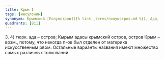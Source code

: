 ```yaml
---
title: Крым I
tags: [инсулоним]
synonyms: Крымский [Полуостров]({% link _terms/полуостров.md %}), Ада, Кырым-Адасы, Таврида, Таврический [Полуостров]({% link _terms/полуостров.md %})
quadrants: [В11]
---
```


3, 4) тюрк. ада – остров; Кырым адасы крымский остров, остров Крым – возм.,
потому, что некогда п-ов был отделен от материка искусственным рвом. Остальные
варианты названия имеют множество самых различных толкований.

